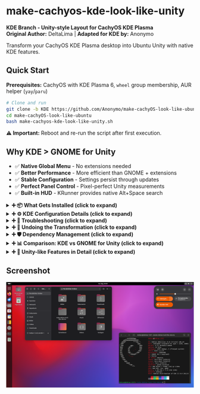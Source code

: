 # make-cachyos-kde-look-like-unity

**KDE Branch - Unity-style Layout for CachyOS KDE Plasma**  
**Original Author:** DeltaLima | **Adapted for KDE by:** Anonymo

Transform your CachyOS KDE Plasma desktop into Ubuntu Unity with native KDE features.

## Quick Start

**Prerequisites:** CachyOS with KDE Plasma 6, `wheel` group membership, AUR helper (`yay`/`paru`)

```bash
# Clone and run
git clone -b KDE https://github.com/Anonymo/make-cachyOS-look-like-ubuntu.git
cd make-cachyOS-look-like-ubuntu
bash make-cachyos-kde-look-like-unity.sh
```

**⚠️ Important:** Reboot and re-run the script after first execution.

## Why KDE > GNOME for Unity

- ✅ **Native Global Menu** - No extensions needed
- ✅ **Better Performance** - More efficient than GNOME + extensions  
- ✅ **Stable Configuration** - Settings persist through updates
- ✅ **Perfect Panel Control** - Pixel-perfect Unity measurements
- ✅ **Built-in HUD** - KRunner provides native Alt+Space search

<details>
<summary><strong>➕ 📦 What Gets Installed (click to expand)</strong></summary>

### Official Repository Packages
- Ubuntu fonts, Liberation fonts, Noto fonts
- Plymouth for boot splash
- Thunderbird email client, Konsole terminal
- rofi-wayland alternative launcher

### AUR Packages
- `ttf-ms-fonts` - Microsoft core fonts
- `yaru-gtk-theme`, `yaru-icon-theme`, `yaru-sound-theme` - Ubuntu Yaru themes
- `latte-dock` - Unity-style dock with 48px icons
- `appmenu-gtk-module-git` - Global menu support for GTK apps
- `libdbusmenu-*` - DBus menu libraries

### Optional KDE Yaru Theming
- `kvantum` - Advanced theming engine for KDE
- **KvYaru-Colors** - Yaru-style themes specifically designed for KDE/Plasma
  - **Author:** Gabriel Pöl (GabePoel)  
  - **License:** GPL-3.0  
  - **Our Fork:** https://github.com/Anonymo/KvYaru-Colors (primary source)
  - **Original:** https://github.com/GabePoel/KvYaru-Colors (fallback)
  - Creates attribution file with commit tracking for proper credit
  - Activated via Kvantum Manager

</details>

<details>
<summary><strong>➕ ⚙️ KDE Configuration Details (click to expand)</strong></summary>

### Panel Layout
- **Top Panel (24px height)**
  - Application menu widget
  - Global menu bar (native KDE)
  - System tray and clock
  
- **Left Dock (Latte Dock)**
  - 48px icon size (Unity-style)
  - Unity-style indicators
  - Applications launcher at top
  - Intelligent auto-hide

### Window Management
- Window buttons on left: Close, Minimize, Maximize
- Borderless maximized windows
- Global menu integration (native)

### Keyboard Shortcuts
- **Super key**: Application dashboard
- **Alt+Space**: KRunner (HUD-like search)
- **Ctrl+Alt+T**: Terminal

</details>

<details>
<summary><strong>➕ 🔧 Troubleshooting (click to expand)</strong></summary>

### Global Menu Not Working
**Issue:** GTK apps don't show global menu  
**Solution:** Ensure environment variables are set:
```bash
export GTK_MODULES=appmenu-gtk-module
export UBUNTU_MENUPROXY=1
```

### Bootloader Support (Optional)
The script will ask if you want to configure bootloader for quiet splash:
- **GRUB:** Automatically configured
- **systemd-boot:** Manual instructions for `/boot/loader/entries/`
- **rEFInd:** Manual instructions for `/boot/refind_linux.conf`
- **Limine:** Manual instructions for `/boot/limine.cfg`

### Group Membership
**Issue:** "not in sudo group" error  
**Solution:** `su -c "usermod -aG wheel $USER"`

### Latte Dock Not Starting
**Solutions:**
1. Start manually: `latte-dock --layout Unity &`
2. Check errors: `latte-dock --debug`
3. Restart Plasma: `kquitapp5 plasmashell && kstart5 plasmashell`

### KvYaru-Colors Theme Not Working
1. Open Kvantum Manager: `kvantummanager`
2. Select a Yaru theme variant
3. Go to System Settings > Appearance > Application Style > Kvantum
4. Restart applications

</details>

<details>
<summary><strong>➕ 🔄 Undoing the Transformation (click to expand)</strong></summary>

```bash
# From the repository directory
bash undo-unity-kde-transformation.sh
```

The undo script will:
- ✅ Reset KDE Plasma settings to CachyOS defaults
- ✅ Remove Unity-style layout and Latte Dock
- ✅ Restore window buttons to right side
- ✅ Disable global menu and reset keyboard shortcuts
- ✅ Create backup before making changes
- ⚠️ Optionally remove Ubuntu packages

</details>

<details>
<summary><strong>➕ 🛡️ Dependency Management (click to expand)</strong></summary>

To ensure reliability and avoid issues with external repositories going offline, this project uses a **fork-first** strategy:

### External Dependencies Strategy
- **Primary Source:** Our forked repositories under `github.com/Anonymo/`
- **Fallback:** Original repositories as backup if our fork is unavailable
- **Attribution:** Full credit maintained to original authors with proper licensing

### KvYaru-Colors Dependency
- We maintain a fork at `https://github.com/Anonymo/KvYaru-Colors`
- Original by Gabriel Pöl: `https://github.com/GabePoel/KvYaru-Colors`
- Script tries our fork first, falls back to original if needed
- This ensures continued functionality even if external repositories change

</details>

<details>
<summary><strong>➕ 📊 Comparison: KDE vs GNOME for Unity (click to expand)</strong></summary>

| Feature | KDE | GNOME |
|---------|-----|-------|
| Global Menu | Native ✅ | Extension (unstable) ⚠️ |
| Panel Customization | Native ✅ | Limited ⚠️ |
| Dock | Latte Dock ✅ | Dash-to-Dock extension ⚠️ |
| HUD | KRunner (native) ✅ | gnome-hud (3rd party) ⚠️ |
| Stability | High ✅ | Medium with extensions ⚠️ |
| Performance | Better ✅ | Slower with extensions ⚠️ |

**KDE Plasma makes a better Unity clone than GNOME because global menus and panel customization are native features!**

</details>

<details>
<summary><strong>➕ 🎯 Unity-like Features in Detail (click to expand)</strong></summary>

### Native Global Menu
- **Built-in KDE Feature**: No extensions needed
- **Full Application Support**: Works with Qt and GTK apps
- **Panel Integration**: Menus appear in top panel (24px height)
- **Window Title**: Shows in panel for maximized windows

### HUD Functionality via KRunner
- **Alt+Space**: Opens KRunner for HUD-like search
- **Application Search**: Find apps, files, and settings
- **Command Execution**: Run commands directly
- **Native KDE Feature**: Stable and integrated

### Unity-style Dock (Latte)
- **48px Icons**: Unity-standard icon size
- **Left Positioning**: Classic Unity dock placement  
- **Intelligent Hide**: Auto-hides when windows overlap
- **Unity Indicators**: Running app indicators

</details>

## Screenshot

![Ubuntuish CachyOS KDE Desktop](screenshot/screenshot1.png "Ubuntuish CachyOS KDE Desktop")